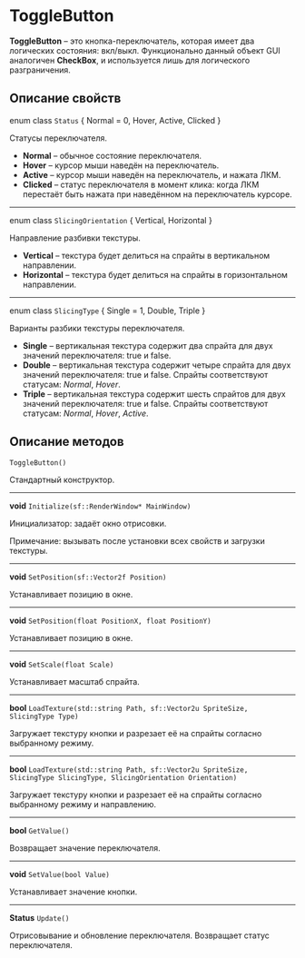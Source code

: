 # ToggleButton
**ToggleButton** – это кнопка-переключатель, которая имеет два логических состояния: вкл/выкл. Функционально данный объект GUI аналогичен **CheckBox**, и используется лишь для логического разграничения.
## Описание свойств

enum class `Status` { Normal = 0, Hover, Active, Clicked }

Статусы переключателя.

* **Normal** – обычное состояние переключателя.
* **Hover** – курсор мыши наведён на переключатель.
* **Active** – курсор мыши наведён на переключатель, и нажата ЛКМ.
* **Clicked** – статус переключателя в момент клика: когда ЛКМ перестаёт быть нажата при наведённом на переключатель курсоре.
___

enum class `SlicingOrientation` { Vertical, Horizontal }

Направление разбивки текстуры.
		
* **Vertical** – текстура будет делиться на спрайты в вертикальном направлении.
* **Horizontal** – текстура будет делиться на спрайты в горизонтальном направлении.
___

enum class `SlicingType` { Single = 1, Double, Triple }

Варианты разбики текстуры переключателя.

* **Single** – вертикальная текстура содержит два спрайта для двух значений переключателя: true и false.
* **Double** – вертикальная текстура содержит четыре спрайта для двух значений переключателя: true и false. Спрайты соответствуют статусам: _Normal_, _Hover_.
* **Triple** – вертикальная текстура содержит шесть спрайтов для двух значений переключателя: true и false. Спрайты соответствуют статусам: _Normal_, _Hover_, _Active_.

## Описание методов

`ToggleButton()`

Стандартный конструктор.
___

**void** `Initialize(sf::RenderWindow* MainWindow)`

 Инициализатор: задаёт окно отрисовки. 
 
 Примечание: вызывать после установки всех свойств и загрузки текстуры.
___
**void** `SetPosition(sf::Vector2f Position)`

Устанавливает позицию в окне.
___

**void** `SetPosition(float PositionX, float PositionY)`

Устанавливает позицию в окне.

___

**void** `SetScale(float Scale)`
	
Устанавливает масштаб спрайта.
___
	
**bool** `LoadTexture(std::string Path, sf::Vector2u SpriteSize, SlicingType Type)`

Загружает текстуру кнопки и разрезает её на спрайты согласно выбранному режиму.

___


**bool** `LoadTexture(std::string Path, sf::Vector2u SpriteSize, SlicingType SlicingType, SlicingOrientation Orientation)`

Загружает текстуру кнопки и разрезает её на спрайты согласно выбранному режиму и направлению.

___
	
**bool** `GetValue()`

Возвращает значение переключателя.

___
	
**void** `SetValue(bool Value)`

Устанавливает значение кнопки.

___
	
**Status** `Update()`

Отрисовывание и обновление переключателя. Возвращает статус переключателя.
	

